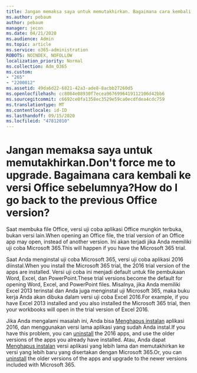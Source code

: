 ```yaml
---
title: Jangan memaksa saya untuk memutakhirkan. Bagaimana cara kembali ke versi Office sebelumnya?
ms.author: pebaum
author: pebaum
manager: jecon
ms.date: 04/21/2020
ms.audience: Admin
ms.topic: article
ms.service: o365-administration
ROBOTS: NOINDEX, NOFOLLOW
localization_priority: Normal
ms.collection: Adm_O365
ms.custom:
- "265"
- "2200012"
ms.assetid: 49da6d22-6821-42a3-ade8-8acbb27260d5
ms.openlocfilehash: cc8084e08930f7ecea9676996419112106d42bb6
ms.sourcegitcommit: c6692ce0fa1358ec3529e59ca0ecdfdea4cdc759
ms.translationtype: MT
ms.contentlocale: id-ID
ms.lasthandoff: 09/15/2020
ms.locfileid: "47812010"
---
```

# <a name="dont-force-me-to-upgrade-how-do-i-go-back-to-the-previous-office-version"></a><span data-ttu-id="1a644-103">Jangan memaksa saya untuk memutakhirkan.</span><span class="sxs-lookup"><span data-stu-id="1a644-103">Don't force me to upgrade.</span></span> <span data-ttu-id="1a644-104">Bagaimana cara kembali ke versi Office sebelumnya?</span><span class="sxs-lookup"><span data-stu-id="1a644-104">How do I go back to the previous Office version?</span></span>

<span data-ttu-id="1a644-105">Saat membuka file Office, versi uji coba aplikasi Office mungkin terbuka, bukan versi lain.</span><span class="sxs-lookup"><span data-stu-id="1a644-105">When opening an Office file, the trial version of an Office app may open, instead of another version.</span></span> <span data-ttu-id="1a644-106">Ini akan terjadi jika Anda memiliki uji coba Microsoft 365.</span><span class="sxs-lookup"><span data-stu-id="1a644-106">This will happen if you have the Microsoft 365 trial.</span></span>
  
<span data-ttu-id="1a644-107">Saat Anda menginstal uji coba Microsoft 365, versi uji coba aplikasi 2016 diinstal.</span><span class="sxs-lookup"><span data-stu-id="1a644-107">When you install the Microsoft 365 trial, the 2016 trial version of the apps are installed.</span></span> <span data-ttu-id="1a644-108">Versi uji coba ini menjadi default untuk file pembukaan Word, Excel, dan PowerPoint.</span><span class="sxs-lookup"><span data-stu-id="1a644-108">These trial versions become the default for opening Word, Excel, and PowerPoint files.</span></span> <span data-ttu-id="1a644-109">Misalnya, jika Anda memiliki Excel 2013 terinstal dan Anda juga menginstal uji Microsoft 365, maka buku kerja Anda akan dibuka dalam versi uji coba Excel 2016.</span><span class="sxs-lookup"><span data-stu-id="1a644-109">For example, if you have Excel 2013 installed and you also installed the Microsoft 365 trial, then your workbooks will open in the trial version of Excel 2016.</span></span>
  
<span data-ttu-id="1a644-110">Jika Anda mengalami masalah ini, Anda bisa [Menghapus instalan](https://support.office.com/article/9dd49b83-264a-477a-8fcc-2fdf5dbf61d8.aspx) aplikasi 2016, dan menggunakan versi lama aplikasi yang sudah Anda instal.</span><span class="sxs-lookup"><span data-stu-id="1a644-110">If you have this problem, you can [uninstall](https://support.office.com/article/9dd49b83-264a-477a-8fcc-2fdf5dbf61d8.aspx) the 2016 apps, and use the older versions of the apps you already have installed.</span></span> <span data-ttu-id="1a644-111">Atau, Anda dapat [Menghapus instalan](https://support.office.com/article/9dd49b83-264a-477a-8fcc-2fdf5dbf61d8.aspx) versi aplikasi yang lebih lama dan memutakhirkan ke versi yang lebih baru yang disertakan dengan Microsoft 365.</span><span class="sxs-lookup"><span data-stu-id="1a644-111">Or, you can [uninstall](https://support.office.com/article/9dd49b83-264a-477a-8fcc-2fdf5dbf61d8.aspx) the older versions of the apps and upgrade to the newer versions included with Microsoft 365.</span></span>
